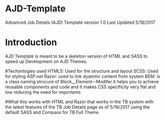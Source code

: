 # AJD-Template
Advanced Job Details (AJD) Template version 1.0
Last Updated 5/18/2017

# Introduction
AJD Template is meant to be a skeleton version of HTML and SASS to speed up
Development on AJD Themes.

#Techonlogies used
HTML5: Used for the structure and layout
SCSS: Used for styling
ASP.net Razor: used to link dyanmic content from system
BEM: Is a class naming strucure of Block__Element--Modifer it helps you to
achieve reusable components and code and it makes CSS specificity very flat
and low reducing the need for importants

#What this works with
HTML and Razor that works in the TB system with the latest features of
the TB Job Details page as of 5/16/2017
using the default SASS and Compass for TB Full Theme

